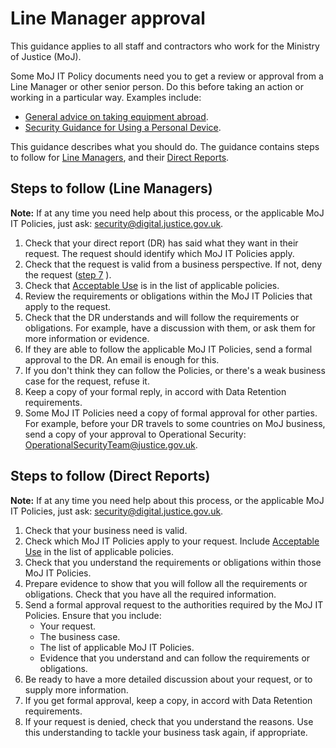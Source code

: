 # Line Manager approval

This guidance applies to all staff and contractors who work for the Ministry of Justice \(MoJ\).

Some MoJ IT Policy documents need you to get a review or approval from a Line Manager or other senior person. Do this before taking an action or working in a particular way. Examples include:

-   [General advice on taking equipment abroad](general-advice-on-taking-equipment-abroad.md).
-   [Security Guidance for Using a Personal Device](personal-devices.md).

This guidance describes what you should do. The guidance contains steps to follow for [Line Managers](#steps-to-follow-line-managers), and their [Direct Reports](#steps-to-follow-direct-reports).

## Steps to follow \(Line Managers\)

**Note:** If at any time you need help about this process, or the applicable MoJ IT Policies, just ask: [security@digital.justice.gov.uk](mailto:security@digital.justice.gov.uk).

1.  Check that your direct report \(DR\) has said what they want in their request. The request should identify which MoJ IT Policies apply.
2.  Check that the request is valid from a business perspective. If not, deny the request \([step 7](#step7) \).
3.  Check that [Acceptable Use](acceptable-use.md) is in the list of applicable policies.
4.  Review the requirements or obligations within the MoJ IT Policies that apply to the request.
5.  Check that the DR understands and will follow the requirements or obligations. For example, have a discussion with them, or ask them for more information or evidence.
6.  If they are able to follow the applicable MoJ IT Policies, send a formal approval to the DR. An email is enough for this.
7.  If you don't think they can follow the Policies, or there's a weak business case for the request, refuse it.
8.  Keep a copy of your formal reply, in accord with Data Retention requirements.
9.  Some MoJ IT Policies need a copy of formal approval for other parties. For example, before your DR travels to some countries on MoJ business, send a copy of your approval to Operational Security: [OperationalSecurityTeam@justice.gov.uk](mailto:OperationalSecurityTeam@justice.gov.uk).

## Steps to follow \(Direct Reports\)

**Note:** If at any time you need help about this process, or the applicable MoJ IT Policies, just ask: [security@digital.justice.gov.uk](mailto:security@digital.justice.gov.uk).

1.  Check that your business need is valid.
2.  Check which MoJ IT Policies apply to your request. Include [Acceptable Use](acceptable-use.md) in the list of applicable policies.
3.  Check that you understand the requirements or obligations within those MoJ IT Policies.
4.  Prepare evidence to show that you will follow all the requirements or obligations. Check that you have all the required information.
5.  Send a formal approval request to the authorities required by the MoJ IT Policies. Ensure that you include:
    -   Your request.
    -   The business case.
    -   The list of applicable MoJ IT Policies.
    -   Evidence that you understand and can follow the requirements or obligations.
6.  Be ready to have a more detailed discussion about your request, or to supply more information.
7.  If you get formal approval, keep a copy, in accord with Data Retention requirements.
8.  If your request is denied, check that you understand the reasons. Use this understanding to tackle your business task again, if appropriate.

